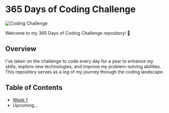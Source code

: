 # 365 Days of Coding Challenge

![Coding Challenge]()

Welcome to my 365 Days of Coding Challenge repository! 🚀

## Overview

I've taken on the challenge to code every day for a year to enhance my skills, explore new technologies, and improve my problem-solving abilities. This repository serves as a log of my journey through the coding landscape.

## Table of Contents

- [Week 1](leetcode/week1-details.md)
- Upcoming...
